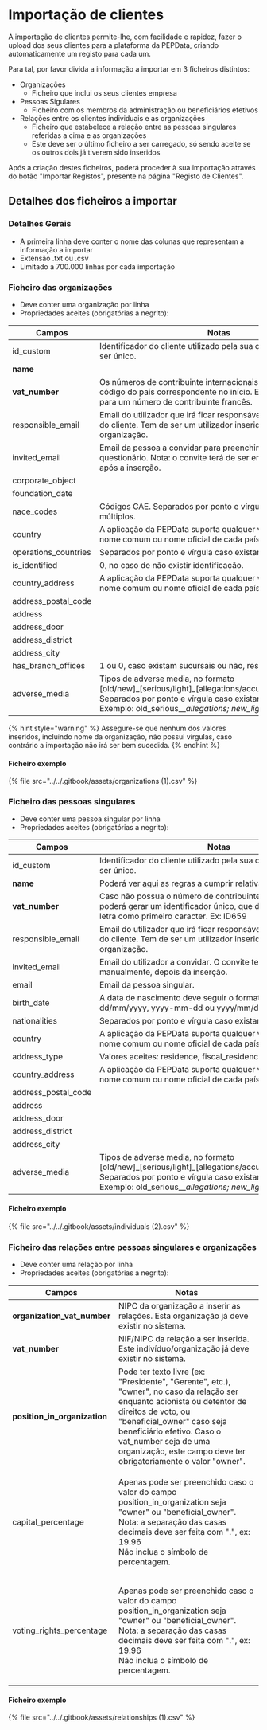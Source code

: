 # Importação de clientes

A importação de clientes permite-lhe, com facilidade e rapidez, fazer o upload dos seus clientes para a plataforma da PEPData, criando automaticamente um registo para cada um.

Para tal, por favor divida a informação a importar em 3 ficheiros distintos:

* Organizações
  * Ficheiro que inclui os seus clientes empresa
* Pessoas Sigulares
  * Ficheiro com os membros da administração ou beneficiários efetivos
* Relações entre os clientes individuais e as organizações
  * Ficheiro que estabelece a relação entre as pessoas singulares referidas a cima e as organizações
  * Este deve ser o último ficheiro a ser carregado, só sendo aceite se os outros dois já tiverem sido inseridos

Após a criação destes ficheiros, poderá proceder à sua importação através do botão "Importar Registos", presente na página "Registo de Clientes".

## Detalhes dos ficheiros a importar

### Detalhes Gerais

* A primeira linha deve conter o nome das colunas que representam a informação a importar
* Extensão .txt ou .csv
* Limitado a 700.000 linhas por cada importação

### Ficheiro das organizações

* Deve conter uma organização por linha
* Propriedades aceites (obrigatórias a negrito):

| Campos                | Notas                                                                                                                                                                                                                                 |
| --------------------- | ------------------------------------------------------------------------------------------------------------------------------------------------------------------------------------------------------------------------------------- |
| id\_custom            | Identificador do cliente utilizado pela sua organização. Tem de ser único.                                                                                                                                                            |
| **name**              |                                                                                                                                                                                                                                       |
| **vat\_number**       | Os números de contribuinte internacionais devem conter o código do país correspondente no início. Ex: FR12345678901 para um número de contribuinte francês.                                                                           |
| responsible\_email    | Email do utilizador que irá ficar responsável pelo questionário do cliente. Tem de ser um utilizador inserido na sua organização.                                                                                                     |
| invited\_email        | Email da pessoa a convidar para preenchimento do questionário. Nota: o convite terá de ser enviado manualmente, após a inserção.                                                                                                      |
| corporate\_object     |                                                                                                                                                                                                                                       |
| foundation\_date      |                                                                                                                                                                                                                                       |
| nace\_codes           | Códigos CAE. Separados por ponto e vírgula caso existam múltiplos.                                                                                                                                                                    |
| country               | A aplicação da PEPData suporta qualquer valor [ISO 3166](https://en.wikipedia.org/wiki/ISO\_3166), nome comum ou nome oficial de cada país.                                                                                           |
| operations\_countries | Separados por ponto e vírgula caso existam múltiplos.                                                                                                                                                                                 |
| is\_identified        | 0, no caso de não existir identificação.                                                                                                                                                                                              |
| country\_address      | A aplicação da PEPData suporta qualquer valor [ISO 3166](https://en.wikipedia.org/wiki/ISO\_3166), nome comum ou nome oficial de cada país.                                                                                           |
| address\_postal\_code |                                                                                                                                                                                                                                       |
| address               |                                                                                                                                                                                                                                       |
| address\_door         |                                                                                                                                                                                                                                       |
| address\_district     |                                                                                                                                                                                                                                       |
| address\_city         |                                                                                                                                                                                                                                       |
| has\_branch\_offices  | 1 ou 0, caso existam sucursais ou não, respetivamente.                                                                                                                                                                                |
| adverse\_media        | Tipos de adverse media, no formato \[old/new]﻿\_\[serious/light]_\__\[allegations/﻿accusations/﻿convictions]. Separados por ponto e vírgula caso existam múltiplos. Exemplo: old\_serious\_\__allegations; new\_light_\_\_convictions |

{% hint style="warning" %}
Assegure-se que nenhum dos valores inseridos, incluindo nome da organização, não possui vírgulas, caso contrário a importação não irá ser bem sucedida.
{% endhint %}

#### Ficheiro exemplo

{% file src="../../.gitbook/assets/organizations (1).csv" %}

### Ficheiro das pessoas singulares

* Deve conter uma pessoa singular por linha
* Propriedades aceites (obrigatórias a negrito):

| Campos                | Notas                                                                                                                                                                                                                                 |
| --------------------- | ------------------------------------------------------------------------------------------------------------------------------------------------------------------------------------------------------------------------------------- |
| id\_custom            | Identificador do cliente utilizado pela sua organização. Tem de ser único.                                                                                                                                                            |
| **name**              | Poderá ver [aqui](importacao-de-clientes.md#regras-a-cumprir) as regras a cumprir relativamente aos nomes.                                                                                                                            |
| **vat\_number**       | Caso não possua o número de contribuinte da pessoa singular poderá gerar um identificador único, que deverá possuir uma letra como primeiro caracter. Ex: ID659                                                                       |
| responsible\_email    | Email do utilizador que irá ficar responsável pelo questionário do cliente. Tem de ser um utilizador inserido na sua organização.                                                                                                     |
| invited\_email        | Email do utilizador a convidar. O convite terá que ser enviado manualmente, depois da inserção.                                                                                                                                       |
| email                 | Email da pessoa singular.                                                                                                                                                                                                             |
| birth\_date           | A data de nascimento deve seguir o formato dd-mm-yyyy, dd/mm/yyyy, yyyy-mm-dd ou yyyy/mm/dd.                                                                                                                                          |
| nationalities         | Separados por ponto e vírgula caso existam múltiplos.                                                                                                                                                                                 |
| country               | A aplicação da PEPData suporta qualquer valor [ISO 3166](https://en.wikipedia.org/wiki/ISO\_3166), nome comum ou nome oficial de cada país.                                                                                           |
| address\_type         | Valores aceites: residence, fiscal\_residence e headquarters.                                                                                                                                                                         |
| country\_address      | A aplicação da PEPData suporta qualquer valor [ISO 3166](https://en.wikipedia.org/wiki/ISO\_3166), nome comum ou nome oficial de cada país.                                                                                           |
| address\_postal\_code |                                                                                                                                                                                                                                       |
| address               |                                                                                                                                                                                                                                       |
| address\_door         |                                                                                                                                                                                                                                       |
| address\_district     |                                                                                                                                                                                                                                       |
| address\_city         |                                                                                                                                                                                                                                       |
| adverse\_media        | Tipos de adverse media, no formato \[old/new]﻿\_\[serious/light]_\__\[allegations/﻿accusations/﻿convictions]. Separados por ponto e vírgula caso existam múltiplos. Exemplo: old\_serious\_\__allegations; new\_light_\_\_convictions |

#### Ficheiro exemplo

{% file src="../../.gitbook/assets/individuals (2).csv" %}

### Ficheiro das relações entre pessoas singulares e organizações

* Deve conter uma relação por linha
* Propriedades aceites (obrigatórias a negrito):

| Campos                         | Notas                                                                                                                                                                                                                                                                                                  |
| ------------------------------ | ------------------------------------------------------------------------------------------------------------------------------------------------------------------------------------------------------------------------------------------------------------------------------------------------------ |
| **organization\_vat\_number**  | NIPC da organização a inserir as relações. Esta organização já deve existir no sistema.                                                                                                                                                                                                                |
| **vat\_number**                | NIF/NIPC da relação a ser inserida. Este indivíduo/organização já deve existir no sistema.                                                                                                                                                                                                             |
| **position\_in\_organization** | Pode ter texto livre (ex: "Presidente", "Gerente", etc.), "owner", no caso da relação ser enquanto acionista ou detentor de direitos de voto, ou "beneficial\_owner" caso seja beneficiário efetivo. Caso o vat\_number seja de uma organização, este campo deve ter obrigatoriamente o valor "owner". |
| capital\_percentage            | <p>Apenas pode ser preenchido caso o valor do campo position_in_organization seja "owner" ou "beneficial_owner". Nota: a separação das casas decimais deve ser feita com ".", ex: 19.96<br>Não inclua o símbolo de percentagem.</p>                                                                    |
| voting\_rights\_percentage     | <p>Apenas pode ser preenchido caso o valor do campo position_in_organization seja "owner" ou "beneficial_owner". Nota: a separação das casas decimais deve ser feita com ".", ex: 19.96<br>Não inclua o símbolo de percentagem.</p>                                                                    |

#### Ficheiro exemplo

{% file src="../../.gitbook/assets/relationships (1).csv" %}
